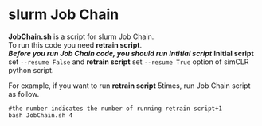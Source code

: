 # slurm Job Chain 
**JobChain.sh** is a script for slurm Job Chain.  
To run this code you need **retrain script**.  
***Before you run Job Chain code, you should run **intitial script*****
**Initial script** set ```--resume False``` and **retrain script** set ```--resume True``` option of simCLR python script.  

For example, if you want to run **retrain script** 5times, run Job Chain script as follow.
```
#the number indicates the number of running retrain script+1
bash JobChain.sh 4 
```
